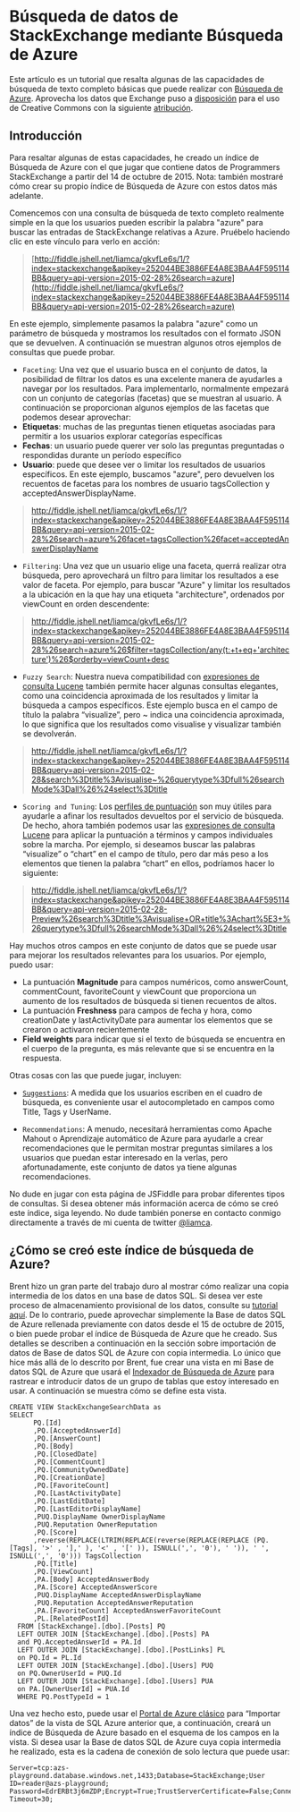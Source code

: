<properties
	pageTitle="Búsqueda de datos de StackExchange mediante Búsqueda de Azure | Microsoft Azure | Servicio de búsqueda hospedado en la nube"
	description="Obtenga información acerca de cómo realizar búsquedas REST con Búsqueda de Azure, un servicio de búsqueda hospedado en la nube en Microsoft Azure."
	services="search"
	documentationCenter=""
	authors="liamca"
	manager="pablocas"
	editor=""/>

<tags
	ms.service="search"
	ms.devlang="rest-api"
	ms.workload="search"
	ms.topic="article"
	ms.tgt_pltfrm="na"
	ms.date="02/09/2016"
	ms.author="liamca"/>

# Búsqueda de datos de StackExchange mediante Búsqueda de Azure

Este artículo es un tutorial que resalta algunas de las capacidades de búsqueda de texto completo básicas que puede realizar con [Búsqueda de Azure](https://azure.microsoft.com/services/search/). Aprovecha los datos que Exchange puso a [disposición](https://archive.org/details/stackexchange) para el uso de Creative Commons con la siguiente [atribución](http://blog.stackoverflow.com/2009/06/attribution-required/).

## Introducción

Para resaltar algunas de estas capacidades, he creado un índice de Búsqueda de Azure con el que jugar que contiene datos de Programmers StackExchange a partir del 14 de octubre de 2015. Nota: también mostraré cómo crear su propio índice de Búsqueda de Azure con estos datos más adelante.

Comencemos con una consulta de búsqueda de texto completo realmente simple en la que los usuarios pueden escribir la palabra "azure" para buscar las entradas de StackExchange relativas a Azure. Pruébelo haciendo clic en este vínculo para verlo en acción:

> [http://fiddle.jshell.net/liamca/gkvfLe6s/1/?index=stackexchange&apikey=252044BE3886FE4A8E3BAA4F595114BB&query=api-version=2015-02-28%26search=azure](http://fiddle.jshell.net/liamca/gkvfLe6s/?index=stackexchange&apikey=252044BE3886FE4A8E3BAA4F595114BB&query=api-version=2015-02-28%26search=azure)

En este ejemplo, simplemente pasamos la palabra "azure" como un parámetro de búsqueda y mostramos los resultados con el formato JSON que se devuelven. A continuación se muestran algunos otros ejemplos de consultas que puede probar.

-	`Faceting`: Una vez que el usuario busca en el conjunto de datos, la posibilidad de filtrar los datos es una excelente manera de ayudarles a navegar por los resultados. Para implementarlo, normalmente empezará con un conjunto de categorías (facetas) que se muestran al usuario. A continuación se proporcionan algunos ejemplos de las facetas que podemos desear aprovechar:
  -	**Etiquetas**: muchas de las preguntas tienen etiquetas asociadas para permitir a los usuarios explorar categorías específicas
  -	**Fechas**: un usuario puede querer ver solo las preguntas preguntadas o respondidas durante un período específico
  -	**Usuario**: puede que desee ver o limitar los resultados de usuarios específicos. En este ejemplo, buscamos "azure", pero devuelven los recuentos de facetas para los nombres de usuario tagsCollection y acceptedAnswerDisplayName.

> <http://fiddle.jshell.net/liamca/gkvfLe6s/1/?index=stackexchange&apikey=252044BE3886FE4A8E3BAA4F595114BB&query=api-version=2015-02-28%26search=azure%26facet=tagsCollection%26facet=acceptedAnswerDisplayName>

-	`Filtering`: Una vez que un usuario elige una faceta, querrá realizar otra búsqueda, pero aprovechará un filtro para limitar los resultados a ese valor de faceta. Por ejemplo, para buscar "Azure" y limitar los resultados a la ubicación en la que hay una etiqueta "architecture", ordenados por viewCount en orden descendente:

> <http://fiddle.jshell.net/liamca/gkvfLe6s/1/?index=stackexchange&apikey=252044BE3886FE4A8E3BAA4F595114BB&query=api-version=2015-02-28%26search=azure%26$filter=tagsCollection/any(t:+t+eq+'architecture')%26$orderby=viewCount+desc>

-	`Fuzzy Search`: Nuestra nueva compatibilidad con [expresiones de consulta Lucene](https://msdn.microsoft.com/library/mt589323.aspx) también permite hacer algunas consultas elegantes, como una coincidencia aproximada de los resultados y limitar la búsqueda a campos específicos. Este ejemplo busca en el campo de título la palabra “visualize”, pero ~ indica una coincidencia aproximada, lo que significa que los resultados como visualise y visualizar también se devolverán.

> <http://fiddle.jshell.net/liamca/gkvfLe6s/1/?index=stackexchange&apikey=252044BE3886FE4A8E3BAA4F595114BB&query=api-version=2015-02-28&search%3Dtitle%3Avisualise~%26querytype%3Dfull%26searchMode%3Dall%26%24select%3Dtitle>

-	`Scoring and Tuning`: Los [perfiles de puntuación](https://msdn.microsoft.com/library/azure/dn798928.aspx) son muy útiles para ayudarle a afinar los resultados devueltos por el servicio de búsqueda. De hecho, ahora también podemos usar las [ expresiones de consulta Lucene](https://msdn.microsoft.com/library/mt589323.aspx) para aplicar la puntuación a términos y campos individuales sobre la marcha. Por ejemplo, si deseamos buscar las palabras “visualize” o “chart” en el campo de título, pero dar más peso a los elementos que tienen la palabra “chart” en ellos, podríamos hacer lo siguiente:

> <http://fiddle.jshell.net/liamca/gkvfLe6s/1/?index=stackexchange&apikey=252044BE3886FE4A8E3BAA4F595114BB&query=api-version=2015-02-28-Preview%26search%3Dtitle%3Avisualise+OR+title%3Achart%5E3+%26querytype%3Dfull%26searchMode%3Dall%26%24select%3Dtitle>

  Hay muchos otros campos en este conjunto de datos que se puede usar para mejorar los resultados relevantes para los usuarios. Por ejemplo, puedo usar:

  -	La puntuación **Magnitude** para campos numéricos, como answerCount, commentCount, favoriteCount y viewCount que proporciona un aumento de los resultados de búsqueda si tienen recuentos de altos.
  -	La puntuación **Freshness** para campos de fecha y hora, como creationDate y lastActivityDate para aumentar los elementos que se crearon o activaron recientemente
  -	**Field weights** para indicar que si el texto de búsqueda se encuentra en el cuerpo de la pregunta, es más relevante que si se encuentra en la respuesta.

Otras cosas con las que puede jugar, incluyen:

-	[`Suggestions`](https://msdn.microsoft.com/library/azure/mt131377.aspx): A medida que los usuarios escriben en el cuadro de búsqueda, es conveniente usar el autocompletado en campos como Title, Tags y UserName.  

-	`Recommendations`: A menudo, necesitará herramientas como Apache Mahout o Aprendizaje automático de Azure para ayudarle a crear recomendaciones que le permitan mostrar preguntas similares a los usuarios que puedan estar interesado en la verlas, pero afortunadamente, este conjunto de datos ya tiene algunas recomendaciones.

No dude en jugar con esta página de JSFiddle para probar diferentes tipos de consultas. Si desea obtener más información acerca de cómo se creó este índice, siga leyendo. No dude también ponerse en contacto conmigo directamente a través de mi cuenta de twitter [@liamca](https://twitter.com/liamca).

## ¿Cómo se creó este índice de búsqueda de Azure?

Brent hizo un gran parte del trabajo duro al mostrar cómo realizar una copia intermedia de los datos en una base de datos SQL. Si desea ver este proceso de almacenamiento provisional de los datos, consulte su [tutorial aquí](http://www.brentozar.com/archive/2014/01/how-to-query-the-stackexchange-databases/). De lo contrario, puede aprovechar simplemente la Base de datos SQL de Azure rellenada previamente con datos desde el 15 de octubre de 2015, o bien puede probar el índice de Búsqueda de Azure que he creado. Sus detalles se describen a continuación en la sección sobre importación de datos de Base de datos SQL de Azure con copia intermedia. Lo único que hice más allá de lo descrito por Brent, fue crear una vista en mi Base de datos SQL de Azure que usará el [Indexador de Búsqueda de Azure](https://msdn.microsoft.com/library/azure/dn946891.aspx) para rastrear e introducir datos de un grupo de tablas que estoy interesado en usar. A continuación se muestra cómo se define esta vista.

    CREATE VIEW StackExchangeSearchData as
    SELECT
          PQ.[Id]
          ,PQ.[AcceptedAnswerId]
          ,PQ.[AnswerCount]
          ,PQ.[Body]
          ,PQ.[ClosedDate]
          ,PQ.[CommentCount]
          ,PQ.[CommunityOwnedDate]
          ,PQ.[CreationDate]
          ,PQ.[FavoriteCount]
          ,PQ.[LastActivityDate]
          ,PQ.[LastEditDate]
          ,PQ.[LastEditorDisplayName]
    	  ,PUQ.DisplayName OwnerDisplayName
    	  ,PUQ.Reputation OwnerReputation
          ,PQ.[Score]
          ,reverse(REPLACE(LTRIM(REPLACE(reverse(REPLACE(REPLACE (PQ.[Tags], '>' , '],' ), '<' , '[' )), ISNULL(',', '0'), ' ')), ' ', ISNULL(',', '0'))) TagsCollection
          ,PQ.[Title]
          ,PQ.[ViewCount]
    	  ,PA.[Body] AcceptedAnswerBody
    	  ,PA.[Score] AcceptedAnswerScore
    	  ,PUQ.DisplayName AcceptedAnswerDisplayName
    	  ,PUQ.Reputation AcceptedAnswerReputation
    	  ,PA.[FavoriteCount] AcceptedAnswerFavoriteCount
    	  ,PL.[RelatedPostId]
      FROM [StackExchange].[dbo].[Posts] PQ
      LEFT OUTER JOIN [StackExchange].[dbo].[Posts] PA
      and PQ.AcceptedAnswerId = PA.Id
      LEFT OUTER JOIN [StackExchange].[dbo].[PostLinks] PL
      on PQ.Id = PL.Id
      LEFT OUTER JOIN [StackExchange].[dbo].[Users] PUQ
      on PQ.OwnerUserId = PUQ.Id
      LEFT OUTER JOIN [StackExchange].[dbo].[Users] PUA
      on PA.[OwnerUserId] = PUA.Id
      WHERE PQ.PostTypeId = 1

Una vez hecho esto, puede usar el [Portal de Azure clásico](https://portal.azure.com) para “Importar datos” de la vista de SQL Azure anterior que, a continuación, creará un índice de Búsqueda de Azure basado en el esquema de los campos en la vista. Si desea usar la Base de datos SQL de Azure cuya copia intermedia he realizado, esta es la cadena de conexión de solo lectura que puede usar:

    Server=tcp:azs-playground.database.windows.net,1433;Database=StackExchange;User ID=reader@azs-playground;
    Password=EdrERBt3j6mZDP;Encrypt=True;TrustServerCertificate=False;Connection Timeout=30;

<!---HONumber=AcomDC_0211_2016-->